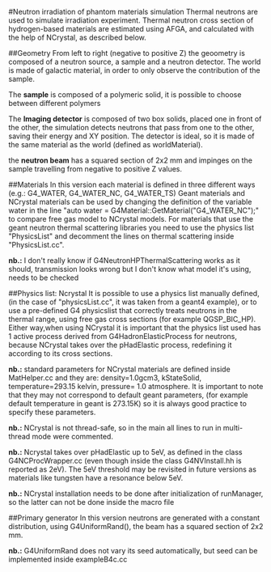 #Neutron irradiation of phantom materials simulation
Thermal neutrons are used to simulate irradiation experiment. Thermal neutron cross section of hydrogen-based materials are estimated using AFGA, and calculated with the help of NCrystal, as described below.

##Geometry
From left to right (negative to positive Z) the geoometry is composed of a neutron source, a sample and a neutron detector. The world is made of galactic material, in order to only observe the contribution of the sample.

The **sample** is composed of a polymeric solid, it is possible to choose between different polymers

The **Imaging detector** is composed of two box solids, placed one in front of the other, the simulation detects neutrons that pass from one to the other, saving their energy and XY position. The detector is ideal, so it is made of the same material as the world (defined as worldMaterial).

the **neutron beam** has a squared section of 2x2 mm and impinges on the sample travelling from negative to positive Z values.

##Materials
In this version each material is defined in three different ways (e.g.: G4_WATER, G4_WATER_NC, G4_WATER_TS) Geant materials and NCrystal materials can be used by changing the definition of the variable water in the line "auto water = G4Material::GetMaterial("G4_WATER_NC");" to compare free gas model to NCrystal models. For materials that use the geant neutron thermal scattering libraries you need to use the physics list "PhysicsList" and decomment the lines on thermal scattering inside "PhysicsList.cc".

**nb.:** I don't really know if G4NeutronHPThermalScattering works as it should, transmission looks wrong but I don't know what model it's using, needs to be checked

##Physics list: Ncrystal
It is possible to use a physics list manually defined, (in the case of "physicsList.cc", it was taken from a geant4 example), or to use a pre-defined G4 physicslist that correctly treats neutrons in the thermal range, using free gas cross sections (for example QGSP_BIC_HP). Either way,when using NCrystal it is important that the physics list used has 1 active process derived from G4HadronElasticProcess for neutrons, because NCrystal takes over the pHadElastic process, redefining it according to its cross sections.

**nb.:** standard parameters for NCrystal materials are defined inside MatHelper.cc and they are: density=1.0gcm3, kStateSolid, temperature=293.15 kelvin, pressure= 1.0 atmosphere. It is important to note that they may not correspond to default geant parameters, (for example default temperature in geant is 273.15K) so it is always good practice to specify these parameters.

**nb.:** NCrystal is not thread-safe, so in the main all lines to run in multi-thread mode were commented.

**nb.:** Ncrystal takes over pHadElastic up to 5eV, as defined in the class G4NCProcWrapper.cc (even though inside the class G4NVInstall.hh is reported as 2eV). The 5eV threshold may be revisited in future versions as materials like tungsten have a resonance below 5eV.

**nb.:** NCrystal installation needs to be done after initialization of runManager, so the latter can not be done inside the macro file

##Primary generator
In this version neutrons are generated with a constant distribution, using G4UniformRand(), the beam has a squared section of 2x2 mm.

**nb.:** G4UniformRand does not vary its seed automatically, but seed can be implemented inside exampleB4c.cc


